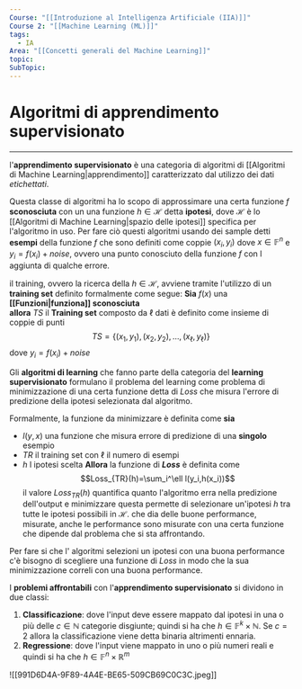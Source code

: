 ```yaml
---
Course: "[[Introduzione al Intelligenza Artificiale (IIA)]]"
Course 2: "[[Machine Learning (ML)]]"
tags:
  - IA
Area: "[[Concetti generali del Machine Learning]]"
topic: 
SubTopic: 
---
```

# Algoritmi di apprendimento supervisionato
---
l'__apprendimento supervisionato__ è una categoria di algoritmi di [[Algoritmi di Machine Learning|apprendimento]] caratterizzato dal utilizzo dei dati _etichettati_.

Questa classe di algoritmi ha lo scopo di approssimare una certa funzione $f$ __sconosciuta__ con un una funzione $h \in \mathcal{H}$ detta __ipotesi__, dove $\mathcal{H}$ è lo [[Algoritmi di Machine Learning|spazio delle ipotesi]] specifica per l'algoritmo in uso. Per fare ciò questi algoritmi usando dei sample detti __esempi__ della funzione $f$ che sono definiti come coppie $(x_i,y_i)$ dove $x \in \mathbb{F}^n$ e $y_i = f(x_i)+noise$, ovvero una punto conosciuto della funzione $f$ con l aggiunta di qualche errore.
 
il training, ovvero la ricerca della $h \in \mathcal{H}$,  avviene tramite l'utilizzo di un __training set__ definito formalmente come segue:
__Sia__  $f(x)$ una __[[Funzioni|funziona]] sconosciuta__  
__allora__ $TS$  il __Training set__ composto da $\ell$ dati è definito come insieme di coppie di punti $$TS=\{(x_1,y_1),(x_2,y_2),\dots,(x_\ell ,y_\ell)\}$$ dove $y_i = f(x_i)+noise$



Gli __algoritmi di learning__ che fanno parte della categoria del __learning supervisionato__ formulano il problema del learning come problema di minimizzazione di una certa funzione detta di $Loss$ che misura l'errore di predizione della ipotesi selezionata dal algoritmo.     

Formalmente, la funzione da minimizzare è definita come
__sia__
- $l(y,x)$ una funzione che misura errore di predizione di una __singolo__ esempio
- $TR$  il training set con $\ell$ il numero di esempi
- $h$ l ipotesi scelta 
__Allora__ la funzione di __$Loss$__ è definita come $$Loss_{TR}(h)=\sum_i^\ell l(y_i,h(x_i))$$il valore $Loss_{TR}(h)$ quantifica quanto l'algoritmo erra nella predizione dell'output e minimizzare questa  permette di selezionare un'ipotesi $h$ tra tutte le ipotesi possibili in $\mathcal{H}$. che dia delle buone performance, misurate, anche le performance sono misurate con una certa funzione che dipende dal problema che si sta affrontando.

Per fare si che l' algoritmi selezioni un ipotesi con una buona performance c'è bisogno di scegliere una funzione di $Loss$  in modo che la sua minimizzazione correli con una buona performance.



I __problemi affrontabili__ con l'__apprendimento supervisionato__ si dividono in due classi:  
1. __Classificazione__: dove l'input deve essere mappato dal ipotesi in una o più delle $c \in \mathbb{N}$ categorie disgiunte; quindi si ha che $h \in \mathbb{F}^k\times \mathbb{N}$. Se $c=2$ allora la classificazione viene detta binaria altrimenti ennaria.  
2. __Regressione__: dove l'input viene mappato in uno o più numeri reali e quindi si ha che $h \in \mathbb{F}^n\times \mathbb{R}^m$
	 
![[991D6D4A-9F89-4A4E-BE65-509CB69C0C3C.jpeg]]





